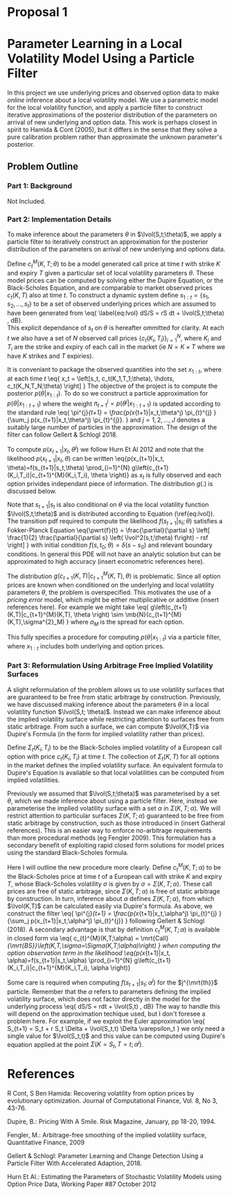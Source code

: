
# Proposal 1 

# Parameter Learning in a Local Volatility Model Using a Particle Filter

In this project we use underlying prices and observed option data to make 
*online* inference about a local volatility model.  We use a parametric
model for the local volatility function, and apply a particle filter to 
construct iterative approximations of the posterior distribution of the
parameters on arrival of new underlying and option data.  This work is
perhaps closest in spirit to Hamida \& Cont (2005), but it differs in the
sense that they solve a pure calibration problem rather than approximate
the unknown parameter's posterior.  

## Problem Outline

### Part 1: Background 

Not Included.

### Part 2: Implementation Details

To make inference about the parameters $\theta$ in $\lvol(S,t;\theta)$, we apply
a particle filter to iteratively construct an approximation for the posterior 
distribution of the parameters on arrival of new underlying and options data.

Define $c_{t}^{M}(K,T;\theta)$ to be a model generated call price at time $t$ with
strike $K$ and expiry $T$ given a particular set of local volatility parameters
$\theta$.  These model prices can be computed by solving either the Dupire Equation, 
or the Black-Scholes Equation, and are comparable to market observed prices $c_t(K,T)$
also at time $t$. To construct a dynamic system define $s_{1:t}=\left\{s_1, s_2, \hdots, s_t \right\}$
to be a set of observed underlying prices which are assumed to have been generated
from 
\eq{ \label{eq:lvol} dS/S = rS dt + \lvol(S,t;\theta) \, dB}.  
This explicit dependance of $s_t$ on $\theta$ is hereafter ommitted for clarity.  At each 
$t$ we also have a set of $N$ observed call prices $\left\{c_t(K_i,T_i)\right\}_{i=1}^{N}$,
where $K_i$ and $T_i$ are the strike and expiry of each call in the market (ie $N=K \times T$ 
where we have $K$ strikes and $T$ expiries).

It is conveniant to package the observed quantities into the set $x_{1:t}$, where 
at each time $t$ 
\eq{ x_t = \left[s_t, c_t(K_1,T_1;\theta), \hdots, c_t(K_N,T_N;\theta) \right] }
The objective of the project is to compute the posterior $p(\theta | x_{1:t})$.
To do so we construct a particle approximation for $p(\theta | x_{1:t+1})$ where the 
weight $\pi^{j}_{t+1}=p(\theta^j | x_{1:t+1})$ is updated according to the standard rule
\eq{ \pi^{j}_{t+1} = \frac{p(x_{t+1}|x_t,\theta^j) \pi_{t}^{j} }{\sum_j 
p(x_{t+1}|x_t,\theta^j) \pi_{t}^{j}}. }
and $j=1,2,\hdots,J$ denotes a suitably large number of particles in
the approximation.  The design of the filter can follow Gellert \& Schlogl 2018.

To compute $p(x_{t+1}|x_t,\theta^j)$ we follow Hurn Et Al 2012 and note that the 
likelihood $p(x_{t+1}|x_t, \theta)$ can be written 
\eq{p(x_{t+1}|x_t, \theta)=f(s_{t+1}|s_t,\theta) \prod_{i=1}^{N} 
g\left(c_{t+1}(K_i,T_i)|c_{t+1}^{M}(K_i,T_i), \theta \right)}
as $x_t$ is fully observed and each option privides independant piece of
information.  The distribution $g(.)$ is discussed below.

Note that $s_{t+1}|s_{t}$ is also conditional on $\theta$ via the local volatility function
$\lvol(S,t;\theta)$ and is distributed according to Equation (\ref{eq:lvol}).
The transition pdf required to compute the likelihood $f(s_{t+1}|s_t;\theta)$
satisfies a Fokker-Planck Equation
\eq{\pwrt{f}{t} = \frac{\partial}{\partial s} \left[ \frac{1}{2} 
\frac{\partial}{\partial s} \left( \lvol^2(s,t;\theta) f\right) - rsf \right] }
with initial condition $f(s,t_0;\theta) = \delta(s-s_0)$ and relevant boundary
conditions. In general this PDE will not have an analytic solution but can be
approximated to high accuracy (insert econometric references here).

The distribution $g\left(c_{t+1}(K,T)|c_{t+1}^{M}(K,T), \theta \right)$ is
problematic.  Since all option prices are known when conditioned on the underlying
and local volatility parameters $\theta$, the problem is overspecified.  This 
motivates the use of a *pricing error* model, which might be either multiplicative
or additive (insert references here).  For example we might take 
\eq{ g\left(c_{t+1}(K,T)|c_{t+1}^{M}(K,T), \theta \right) \sim 
\mb{N}(c_{t+1}^{M}(K,T),\sigma^{2}_M) 
}
where $\sigma_M$ is the spread for each option.  

This fully specifies a procedure for computing $p(\theta|x_{1:t})$ via a 
particle filter, where $x_{1:t}$ includes both underlying and option prices.

### Part 3: Reformulation Using Arbitrage Free Implied Volatility Surfaces

A slight reformulation of the problem allows us to use volatility surfaces that 
are guaranteed to be free from static arbitrage by construction.  Previously, 
we have discussed making inference about the parameters $\theta$ in a local 
volatility function $\lvol(S,t; \theta)$.  Instead we can make inference about
the implied volatility surface while restricting attention to surfaces free from 
static arbitrage.  From such a surface, we can compute $\lvol(K,T)$ via
Dupire's Formula (in the form for implied volatility rather than prices).

Define $\Sigma_t(K_i,T_i)$ to be the Black-Scholes implied volatility of a
European call option with price $c_t(K_i,T_i)$ at time $t$.  The collection
of $\Sigma_t(K,T)$ for all options in the market defines the implied 
volatility surface.  An equivalent formula to Dupire's Equation
is available so that local volatilities can be computed from implied volatilities.

Previously we assumed that $\lvol(S,t;\theta)$ was parameterised by a
set $\theta$, which we made inference about using a particle filter.  Here, instead
we parameterise the implied volatility surface with a set $\alpha$ in $\Sigma(K,T;\alpha)$.
We will restrict attention to particular surfaces $\Sigma(K,T;\alpha)$ guaranteed to
be free from static arbitrage by construction,
such as those introduced in (insert Gatheral references).  This is an easier way to 
enforce no-arbitrage requirements than more procedural methods (eg Fengler 2009).
This formulation has a secondary benefit of exploiting rapid closed form
solutions for model prices using the standard Black-Scholes formula.

Here I will outline the new procedure more clearly.  Define $c_{t}^{M}(K,T;\alpha)$ to
be the Black-Scholes price at time $t$ of a European call with strike $K$
and expiry $T$, whose Black-Scholes volatility $\sigma$ is given by
$\sigma=\Sigma(K,T;\alpha)$.  These call prices are free of static arbitrage,
since $\Sigma(K,T;\alpha)$ is free of static arbitrage by construction.  In turn, 
inference about $\alpha$ defines $\Sigma(K,T;\alpha)$, from which $\lvol(K,T)$ 
can be calculated easily via Dupire's formula.  As above, we construct the filter
\eq{ \pi^{j}_{t+1} = \frac{p(x_{t+1}|x_t,\alpha^j) \pi_{t}^{j} }{\sum_j 
p(x_{t+1}|x_t,\alpha^j) \pi_{t}^{j}} }
following Gellert \& Schlogl (2018).  A secondary advantage is that by definition
$c_{t}^{M}(K,T;\alpha)$ is available in closed form via 
\eq{ c_{t}^{M}(K,T;\alpha) = \mrt{Call}_{\mrt{BS}}\left(K,T,\sigma=\Sigma(K,T;\alpha)\right) }
when computing the option observation term in the likelihood
\eq{p(x_{t+1}|x_t, \alpha)=f(s_{t+1}|s_t,\alpha) \prod_{i=1}^{N} 
g\left(c_{t+1}(K_i,T_i)|c_{t+1}^{M}(K_i,T_i), \alpha \right)}

Some care is required when computing $f(s_{t+1}|s_t;\alpha^j)$ for the 
$j^{\mrt{th}}$ particle.  Remember that the $\alpha$ refers to parameters
defining the implied volatility surface, which does not factor directly in the 
model for the underlying process
\eq{ dS/S = rdt + \lvol(S,t) \, dB}
The way to handle this will depend on the approximation techique used, but I don't foresee
a problem here.  For example, if we exploit the Euler approximation
\eq{ S_{t+1} = S_t + r S_t \Delta + \lvol(S_t,t) \Delta \varepsilon_t }
we only need a single value for $\lvol(S_t,t)$ and this value can be computed using 
Dupire's equation applied at the point $\Sigma(K=S_t,T=t;\alpha^j)$.

# References 

R Cont, S Ben Hamida: Recovering volatility from option prices by evolutionary 
optimization. Journal of Computational Finance, Vol. 8, No 3, 43-76.

Dupire, B.: Pricing With A Smile. Risk Magazine, January, pp 18-20, 1994.

Fengler, M.: Arbitrage-free smoothing of the implied volatility surface, 
Quantitative Finance, 2009

Gellert \& Schlogl: Parameter Learning and Change Detection Using a Particle
Filter With Accelerated Adaption, 2018.

Hurn Et Al.: Estimating the Parameters of Stochastic Volatility Models using Option 
Price Data, Working Paper #87 October 2012
 
